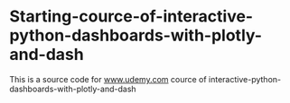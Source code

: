 # Starting-cource-of-interactive-python-dashboards-with-plotly-and-dash
This is a source code for www.udemy.com cource of interactive-python-dashboards-with-plotly-and-dash
